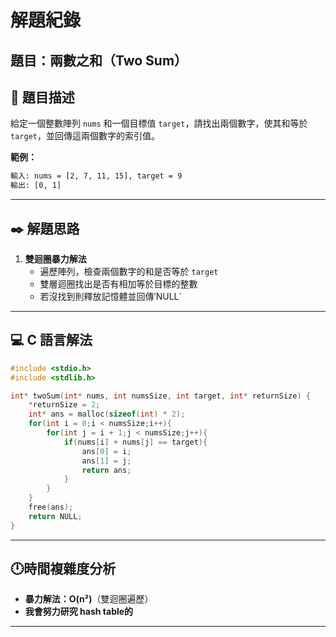 # 解題紀錄

## 題目：兩數之和（Two Sum）

## 📙 題目描述
給定一個整數陣列 `nums` 和一個目標值 `target`，請找出兩個數字，使其和等於 `target`，並回傳這兩個數字的索引值。

**範例：**
```txt
輸入: nums = [2, 7, 11, 15], target = 9
輸出: [0, 1]
```

---

## ✒️ 解題思路
1. **雙迴圈暴力解法**
   - 遍歷陣列，檢查兩個數字的和是否等於 `target`
   - 雙層迴圈找出是否有相加等於目標的整數
   - 若沒找到則釋放記憶體並回傳‵NULL`
   
---

## 💻 C 語言解法

```c
#include <stdio.h>
#include <stdlib.h>

int* twoSum(int* nums, int numsSize, int target, int* returnSize) {
    *returnSize = 2;
    int* ans = malloc(sizeof(int) * 2);
    for(int i = 0;i < numsSize;i++){
        for(int j = i + 1;j < numsSize;j++){
            if(nums[i] + nums[j] == target){
                ans[0] = i;
                ans[1] = j;
                return ans;
            }
        }
    }
    free(ans);
    return NULL;
}
```

---

##  🕛時間複雜度分析
- **暴力解法：O(n²)**（雙迴圈遍歷）
- **我會努力研究 hash table的**
---


